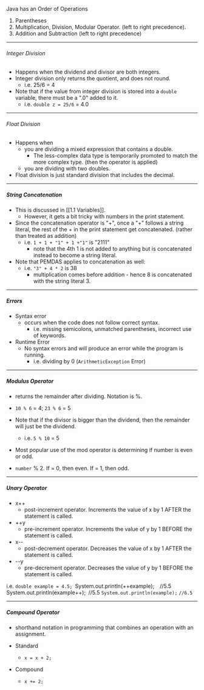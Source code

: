 
Java has an Order of Operations

1. Parentheses
2. Multiplication, Division, Modular Operator. (left to right precedence).
3. Addition and Subtraction (left to right precedence)

---
###### Integer Division

- Happens when the dividend and divisor are both integers.
- Integer division only returns the quotient, and does not round.
	- i.e. 25/6 = 4
- Note that if the value from integer division is stored into a `double` variable, there must be a ".0" added to it.
	- i.e. `double z = 25/6` = 4.0

---
###### Float Division

- Happens when 
	- you are dividing a mixed expression that contains a double.
		- The less-complex data type is temporarily promoted to match the more complex type. (then the operator is applied)
	- you are dividing with two doubles.
- Float division is just standard division that includes the decimal. 

---
##### String Concatenation

- This is discussed in [[1.1 Variables]].
	- However, it gets a bit tricky with numbers in the print statement.
- Since the concatenation operator is "+", once a "+" follows a string literal, the rest of the + in the print statement get concatenated.  (rather than treated as addition)
	- i.e. `1 + 1 + "1" + 1 +"1"` is "2111"
		- note that the 4th 1 is not added to anything but is concatenated instead to become a string literal.
- Note that PEMDAS applies to concatenation as well:
	- i.e. `"3" + 4 * 2` is 38
		- multiplication comes before addition - hence 8 is concatenated with the string literal 3.

---
##### Errors

- Syntax error
	- occurs when the code does not follow correct syntax. 
		- i.e. missing semicolons, unmatched parentheses, incorrect use of keywords.
- Runtime Error
	- No syntax errors and will produce an error while the program is running.
		- i.e. dividing by 0 (`ArithmeticException` Error)

---
##### Modulus Operator

- returns the remainder after dividing. Notation is %.
- `10 % 6` = 4; `23 % 6` = 5
- Note that if the divisor is bigger than the dividend, then the remainder will just be the dividend.
	- i.e. `5 % 10` = 5

- Most popular use of the mod operator is determining if number is even or odd.
- `number` % 2. If = 0, then even. If = 1, then odd.

---
##### Unary Operator

- x++ 
	- post-increment operator. Increments the value of x by 1 AFTER the statement is called.
- ++y 
	- pre-increment operator. Increments the value of y by 1 BEFORE the statement is called.
- x--
	- post-decrement operator. Decreases the value of x by 1 AFTER the statement is called.
- --y
	- pre-decrement operator. Decreases the value of y by 1 BEFORE the statement is called.

i.e.
	``double example = 4.5;
	``System.out.println(++example);``  ``//5.5``
	``System.out.println(example++);`` ``//5.5
	``System.out.println(example);`` ``//6.5``

---
##### Compound Operator

- shorthand notation in programming that combines an operation with an assignment.

- Standard
	- `x = x + 2;`
- Compound
	- `x += 2;`

